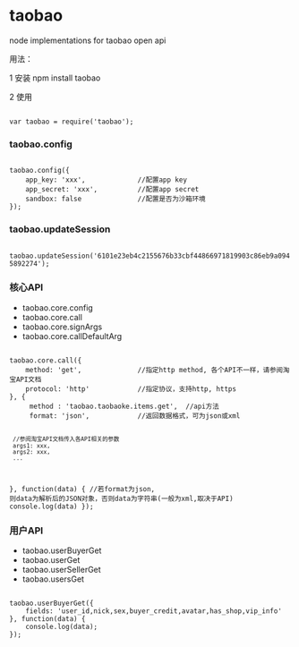 taobao
======

node implementations for taobao open api

用法：

1 安装
npm install taobao

2 使用

<code>
var taobao = require('taobao');
</code>

<h3>taobao.config</h3>
<code>
taobao.config({
	app_key: 'xxx',				//配置app key
	app_secret: 'xxx',			//配置app secret
	sandbox: false				//配置是否为沙箱环境
});
</code>

<h3>taobao.updateSession</h3>
<code>
taobao.updateSession('6101e23eb4c2155676b33cbf44866971819903c86eb9a0945892274');
</code>

<h3>核心API</h3>
<ul>
	<li>taobao.core.config</li>
	<li>taobao.core.call</li>
	<li>taobao.core.signArgs</li>
	<li>taobao.core.callDefaultArg</li>
</ul>
<code>
taobao.core.call({
	method: 'get',				//指定http method, 各个API不一样，请参阅淘宝API文档
	protocol: 'http'			//指定协议，支持http, https
}, {
	 method : 'taobao.taobaoke.items.get',	//api方法
	 format: 'json',			//返回数据格式，可为json或xml
     
     //参阅淘宝API文档传入各API相关的参数
	 args1: xxx,
	 args2: xxx,
	 ...
}, function(data) {				//若format为json, 则data为解析后的JSON对象，否则data为字符串(一般为xml,取决于API)
	console.log(data)
});
</code>

<h3>用户API</h3>
<ul>
	<li>taobao.userBuyerGet</li>
	<li>taobao.userGet</li>
	<li>taobao.userSellerGet</li>
	<li>taobao.usersGet</li>
</ul>
<code>
taobao.userBuyerGet({
	fields: 'user_id,nick,sex,buyer_credit,avatar,has_shop,vip_info'
}, function(data) {
	console.log(data);
});
</code>


